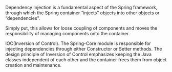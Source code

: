 Dependency Injection is a fundamental aspect of the Spring framework, through which the Spring container “injects” objects into other objects or “dependencies”.

Simply put, this allows for loose coupling of components and moves the responsibility of managing components onto the container.

IOC(Inversion of Control). The Spring-Core module is responsible for injecting dependencies through either Constructor or Setter methods.
The design principle of Inversion of Control emphasizes keeping the Java classes independent of each other and the container frees them from object creation and maintenance.
